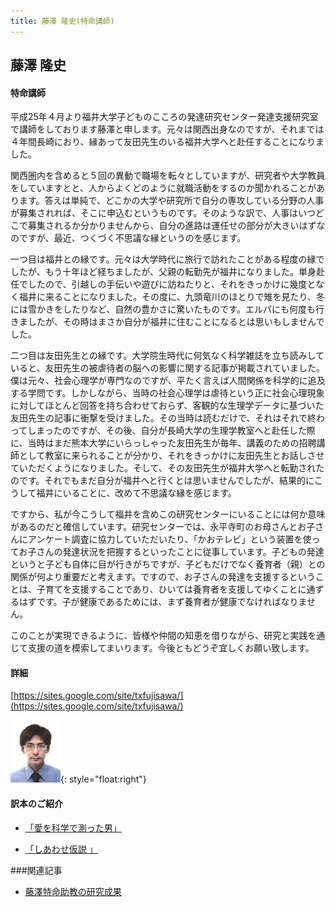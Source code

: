 ```yaml
---
title: 藤澤 隆史(特命講師)
---
```


## 藤澤 隆史

#### 特命講師

平成25年４月より福井大学子どものこころの発達研究センター発達支援研究室で講師をしております藤澤と申します。元々は関西出身なのですが、それまでは４年間長崎におり、縁あって友田先生のいる福井大学へと赴任することになりました。

関西圏内を含めると５回の異動で職場を転々としていますが、研究者や大学教員をしていますとと、人からよくどのように就職活動をするのか聞かれることがあります。答えは単純で、どこかの大学や研究所で自分の専攻している分野の人事が募集されれば、そこに申込むというものです。そのような訳で、人事はいつどこで募集されるか分かりませんから、自分の進路は運任せの部分が大きいはずなのですが、最近、つくづく不思議な縁というのを感じます。

一つ目は福井との縁です。元々は大学時代に旅行で訪れたことがある程度の縁でしたが、もう十年ほど経ちましたが、父親の転勤先が福井になりました。単身赴任でしたので、引越しの手伝いや遊びに訪ねたりと、それをきっかけに幾度となく福井に来ることになりました。その度に、九頭竜川のほとりで雉を見たり、冬には雪かきをしたりなど、自然の豊かさに驚いたものです。エルパにも何度も行きましたが、その時はまさか自分が福井に住むことになるとは思いもしませんでした。

二つ目は友田先生との縁です。大学院生時代に何気なく科学雑誌を立ち読みしていると、友田先生の被虐待者の脳への影響に関する記事が掲載されていました。僕は元々、社会心理学が専門なのですが、平たく言えば人間関係を科学的に追及する学問です。しかしながら、当時の社会心理学は虐待という正に社会心理現象に対してほとんど回答を持ち合わせておらず、客観的な生理学データに基づいた友田先生の記事に衝撃を受けました。その当時は読むだけで、それはそれで終わってしまったのですが、その後、自分が長崎大学の生理学教室へと赴任した際に、当時はまだ熊本大学にいらっしゃった友田先生が毎年、講義のための招聘講師として教室に来られることが分かり、それをきっかけに友田先生とお話しさせていただくようになりました。そして、その友田先生が福井大学へと転勤されたのです。それでもまだ自分が福井へと行くとは思いませんでしたが、結果的にこうして福井にいることに、改めて不思議な縁を感じます。

ですから、私が今こうして福井を含めこの研究センターにいることには何か意味があるのだと確信しています。研究センターでは、永平寺町のお母さんとお子さんにアンケート調査に協力していただいたり、「かおテレビ」という装置を使ってお子さんの発達状況を把握するといったことに従事しています。子どもの発達というと子ども自体に目が行きがちですが、子どもだけでなく養育者（親）との関係が何より重要だと考えます。ですので、お子さんの発達を支援するということは、子育てを支援することであり、ひいては養育者を支援してゆくことに通ずるはずです。子が健康であるためには、まず養育者が健康でなければなりません。

このことが実現できるように、皆様や仲間の知恵を借りながら、研究と実践を通じて支援の道を模索してまいります。今後ともどうぞ宜しくお願い致します。

#### 詳細
[https://sites.google.com/site/txfujisawa/](https://sites.google.com/site/txfujisawa/)

![藤澤隆史](/images/fujisawa.png){: style="float:right"}


#### 訳本のご紹介　

- [「愛を科学で測った男」](http://www.7netshopping.jp/books/detail/-/accd/1106429031/)

- [「しあわせ仮説 」](http://www.amazon.co.jp/しあわせ仮説-ジョナサン・ハイト/dp/4788512327)

###関連記事

* [藤澤特命助教の研究成果](/resources/fujisawa_articles.pdf)
